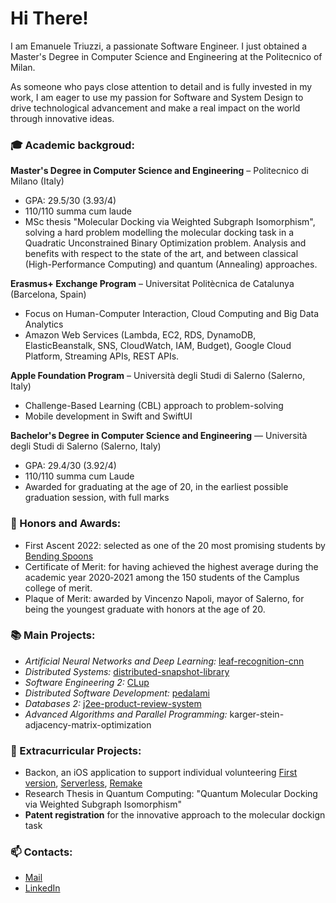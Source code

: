 # Hi There!
I am Emanuele Triuzzi, a passionate Software Engineer. I just obtained a Master's Degree in Computer Science and Engineering at the Politecnico of Milan.  

As someone who pays close attention to detail and is fully invested in my work, I am eager to use my passion for Software and System Design to drive technological advancement and make a real impact on the world through innovative ideas. 

### 🎓 Academic backgroud:
**Master's Degree in Computer Science and Engineering** – Politecnico di Milano (Italy)
* GPA: 29.5/30 (3.93/4)
* 110/110 summa cum laude
* MSc thesis "Molecular Docking via Weighted Subgraph Isomorphism", solving a hard problem modelling the molecular docking task in a Quadratic Unconstrained Binary Optimization problem. Analysis and benefits with respect to the state of the art, and between classical (High-Performance Computing) and quantum (Annealing) approaches.

**Erasmus+ Exchange Program** – Universitat Politècnica de Catalunya (Barcelona, Spain)
* Focus on Human-Computer Interaction, Cloud Computing and Big Data Analytics
* Amazon Web Services (Lambda, EC2, RDS, DynamoDB, ElasticBeanstalk, SNS, CloudWatch, IAM, Budget), Google Cloud Platform, Streaming APIs, REST APIs.


**Apple Foundation Program** – Università degli Studi di Salerno (Salerno, Italy)
* Challenge-Based Learning (CBL) approach to problem-solving
* Mobile development in Swift and SwiftUI

**Bachelor's Degree in Computer Science and Engineering** — Università degli Studi di Salerno (Salerno, Italy) 
* GPA: 29.4/30 (3.92/4)
* 110/110 summa cum Laude
* Awarded for graduating at the age of 20, in the earliest possible graduation session, with full marks

### 🏅 Honors and Awards:
* First Ascent 2022: selected as one of the 20 most promising students by [Bending Spoons](https://bendingspoons.com/)
* Certificate of Merit: for having achieved the highest average during the academic year 2020‐2021 among the 150 students of the Camplus college of merit.
* Plaque of Merit: awarded by Vincenzo Napoli, mayor of Salerno, for being the youngest graduate with honors at the age of 20.

### 📚 Main Projects:  
* _Artificial Neural Networks and Deep Learning:_ [leaf-recognition-cnn](https://codalab.lisn.upsaclay.fr/competitions/226)
* _Distributed Systems:_ [distributed-snapshot-library](https://github.com/triuzzi/distributed-snapshot-library)
* _Software Engineering 2:_ [CLup](https://github.com/triuzzi/CLup)
* _Distributed Software Development:_ [pedalami](https://github.com/pedalami/pedalami)
* _Databases 2:_ [j2ee-product-review-system](https://github.com/triuzzi/j2ee-product-review-system)
* _Advanced Algorithms and Parallel Programming:_ karger-stein-adjacency-matrix-optimization

### 📌 Extracurricular Projects:
* Backon, an iOS application to support individual volunteering [First version](https://github.com/triuzzi/BackOn), [Serverless](https://github.com/triuzzi/ServerlessBackOn), [Remake](https://github.com/triuzzi/BackOnReloaded)
* Research Thesis in Quantum Computing: "Quantum Molecular Docking via Weighted Subgraph Isomorphism"
* **Patent registration** for the innovative approach to the molecular dockign task

### 📫 Contacts:
* [Mail](mailto:emanueletriuzzigmail.com)
* [LinkedIn](https://www.linkedin.com/in/etriuzzi/)
